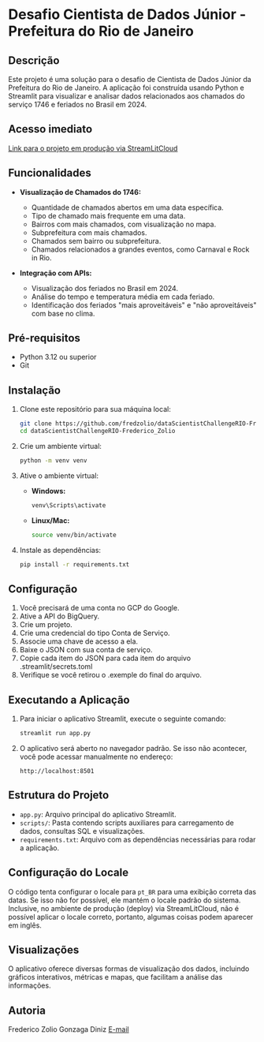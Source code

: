 # Desafio Cientista de Dados Júnior - Prefeitura do Rio de Janeiro

## Descrição

Este projeto é uma solução para o desafio de Cientista de Dados Júnior da Prefeitura do Rio de Janeiro. A aplicação foi construída usando Python e Streamlit para visualizar e analisar dados relacionados aos chamados do serviço 1746 e feriados no Brasil em 2024.

## Acesso imediato

[Link para o projeto em produção via StreamLitCloud](https://fredericozoliodatario.streamlit.app/)

## Funcionalidades

- **Visualização de Chamados do 1746:**

  - Quantidade de chamados abertos em uma data específica.
  - Tipo de chamado mais frequente em uma data.
  - Bairros com mais chamados, com visualização no mapa.
  - Subprefeitura com mais chamados.
  - Chamados sem bairro ou subprefeitura.
  - Chamados relacionados a grandes eventos, como Carnaval e Rock in Rio.

- **Integração com APIs:**
  - Visualização dos feriados no Brasil em 2024.
  - Análise do tempo e temperatura média em cada feriado.
  - Identificação dos feriados "mais aproveitáveis" e "não aproveitáveis" com base no clima.

## Pré-requisitos

- Python 3.12 ou superior
- Git

## Instalação

1. Clone este repositório para sua máquina local:

   ```bash
   git clone https://github.com/fredzolio/dataScientistChallengeRIO-Frederico_Zolio.git
   cd dataScientistChallengeRIO-Frederico_Zolio
   ```

2. Crie um ambiente virtual:

   ```bash
   python -m venv venv
   ```

3. Ative o ambiente virtual:

   - **Windows:**
     ```bash
     venv\Scripts\activate
     ```
   - **Linux/Mac:**
     ```bash
     source venv/bin/activate
     ```

4. Instale as dependências:

   ```bash
   pip install -r requirements.txt
   ```

## Configuração

1. Você precisará de uma conta no GCP do Google.
2. Ative a API do BigQuery.
3. Crie um projeto.
4. Crie uma credencial do tipo Conta de Serviço.
5. Associe uma chave de acesso a ela.
6. Baixe o JSON com sua conta de serviço.
7. Copie cada item do JSON para cada item do arquivo .streamlit/secrets.toml
8. Verifique se você retirou o .exemple do final do arquivo.

## Executando a Aplicação

1. Para iniciar o aplicativo Streamlit, execute o seguinte comando:

   ```bash
   streamlit run app.py
   ```

2. O aplicativo será aberto no navegador padrão. Se isso não acontecer, você pode acessar manualmente no endereço:

   ```
   http://localhost:8501
   ```

## Estrutura do Projeto

- `app.py`: Arquivo principal do aplicativo Streamlit.
- `scripts/`: Pasta contendo scripts auxiliares para carregamento de dados, consultas SQL e visualizações.
- `requirements.txt`: Arquivo com as dependências necessárias para rodar a aplicação.

## Configuração do Locale

O código tenta configurar o locale para `pt_BR` para uma exibição correta das datas. Se isso não for possível, ele mantém o locale padrão do sistema. Inclusive, no ambiente de produção (deploy) via StreamLitCloud, não é possível aplicar o locale correto, portanto, algumas coisas podem aparecer em inglês.

## Visualizações

O aplicativo oferece diversas formas de visualização dos dados, incluindo gráficos interativos, métricas e mapas, que facilitam a análise das informações.

## Autoria

Frederico Zolio Gonzaga Diniz
[E-mail](mailto:fredzolio@live.com)
